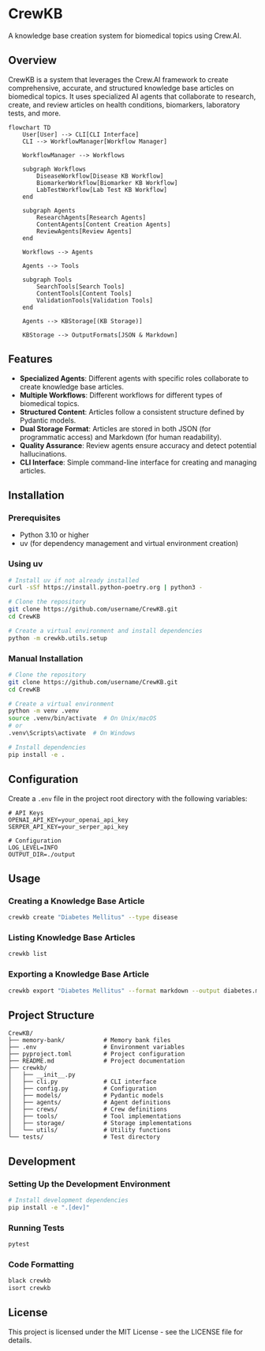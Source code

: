 # CrewKB

A knowledge base creation system for biomedical topics using Crew.AI.

## Overview

CrewKB is a system that leverages the Crew.AI framework to create comprehensive, accurate, and structured knowledge base articles on biomedical topics. It uses specialized AI agents that collaborate to research, create, and review articles on health conditions, biomarkers, laboratory tests, and more.

```mermaid
flowchart TD
    User[User] --> CLI[CLI Interface]
    CLI --> WorkflowManager[Workflow Manager]
    
    WorkflowManager --> Workflows
    
    subgraph Workflows
        DiseaseWorkflow[Disease KB Workflow]
        BiomarkerWorkflow[Biomarker KB Workflow]
        LabTestWorkflow[Lab Test KB Workflow]
    end
    
    subgraph Agents
        ResearchAgents[Research Agents]
        ContentAgents[Content Creation Agents]
        ReviewAgents[Review Agents]
    end
    
    Workflows --> Agents
    
    Agents --> Tools
    
    subgraph Tools
        SearchTools[Search Tools]
        ContentTools[Content Tools]
        ValidationTools[Validation Tools]
    end
    
    Agents --> KBStorage[(KB Storage)]
    
    KBStorage --> OutputFormats[JSON & Markdown]
```

## Features

- **Specialized Agents**: Different agents with specific roles collaborate to create knowledge base articles.
- **Multiple Workflows**: Different workflows for different types of biomedical topics.
- **Structured Content**: Articles follow a consistent structure defined by Pydantic models.
- **Dual Storage Format**: Articles are stored in both JSON (for programmatic access) and Markdown (for human readability).
- **Quality Assurance**: Review agents ensure accuracy and detect potential hallucinations.
- **CLI Interface**: Simple command-line interface for creating and managing articles.

## Installation

### Prerequisites

- Python 3.10 or higher
- uv (for dependency management and virtual environment creation)

### Using uv

```bash
# Install uv if not already installed
curl -sSf https://install.python-poetry.org | python3 -

# Clone the repository
git clone https://github.com/username/CrewKB.git
cd CrewKB

# Create a virtual environment and install dependencies
python -m crewkb.utils.setup
```

### Manual Installation

```bash
# Clone the repository
git clone https://github.com/username/CrewKB.git
cd CrewKB

# Create a virtual environment
python -m venv .venv
source .venv/bin/activate  # On Unix/macOS
# or
.venv\Scripts\activate  # On Windows

# Install dependencies
pip install -e .
```

## Configuration

Create a `.env` file in the project root directory with the following variables:

```
# API Keys
OPENAI_API_KEY=your_openai_api_key
SERPER_API_KEY=your_serper_api_key

# Configuration
LOG_LEVEL=INFO
OUTPUT_DIR=./output
```

## Usage

### Creating a Knowledge Base Article

```bash
crewkb create "Diabetes Mellitus" --type disease
```

### Listing Knowledge Base Articles

```bash
crewkb list
```

### Exporting a Knowledge Base Article

```bash
crewkb export "Diabetes Mellitus" --format markdown --output diabetes.md
```

## Project Structure

```
CrewKB/
├── memory-bank/           # Memory bank files
├── .env                   # Environment variables
├── pyproject.toml         # Project configuration
├── README.md              # Project documentation
├── crewkb/
│   ├── __init__.py
│   ├── cli.py             # CLI interface
│   ├── config.py          # Configuration
│   ├── models/            # Pydantic models
│   ├── agents/            # Agent definitions
│   ├── crews/             # Crew definitions
│   ├── tools/             # Tool implementations
│   ├── storage/           # Storage implementations
│   └── utils/             # Utility functions
└── tests/                 # Test directory
```

## Development

### Setting Up the Development Environment

```bash
# Install development dependencies
pip install -e ".[dev]"
```

### Running Tests

```bash
pytest
```

### Code Formatting

```bash
black crewkb
isort crewkb
```

## License

This project is licensed under the MIT License - see the LICENSE file for details.
